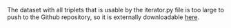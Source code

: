 The dataset with all triplets that is usable by the iterator.py file is too large to push
to the Github repository, so it is externally downloadable [here](https://stack.davidvanerkelens.com/s/s3kOLK76kFv2Ps1).
